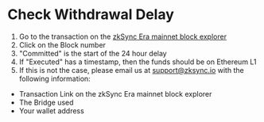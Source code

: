 # Check Withdrawal Delay
1. Go to the transaction on the [zkSync Era mainnet block explorer]()
1. Click on the Block number
1. "Committed" is the start of the 24 hour delay
1. If "Executed" has a timestamp, then the funds should be on Ethereum L1
1. If this is not the case, please email us at support@zksync.io with the following information:
 - Transaction Link on the zkSync Era mainnet block explorer
 - The Bridge used
 - Your wallet address
